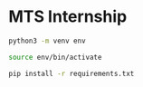 # MTS Internship

```bash
python3 -m venv env
```

```bash
source env/bin/activate
```

```bash
pip install -r requirements.txt
```
